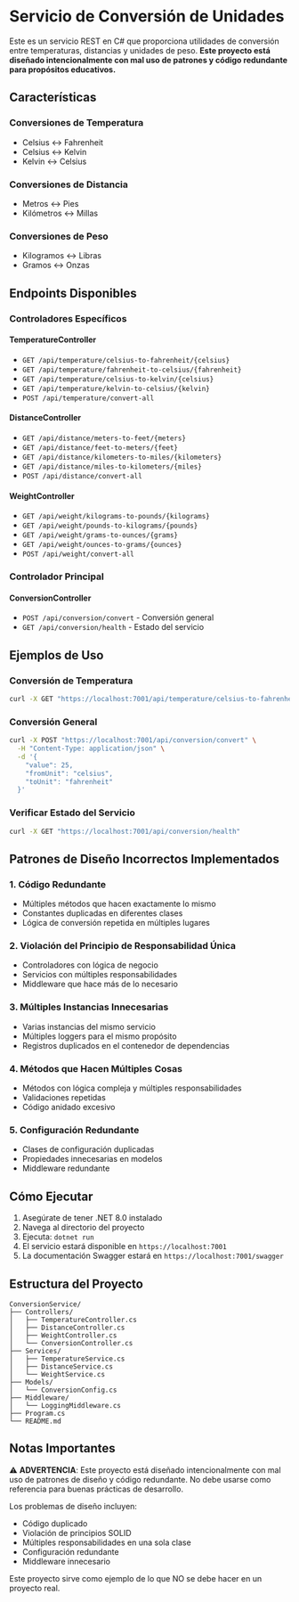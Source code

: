 # Servicio de Conversión de Unidades

Este es un servicio REST en C# que proporciona utilidades de conversión entre temperaturas, distancias y unidades de peso. **Este proyecto está diseñado intencionalmente con mal uso de patrones y código redundante para propósitos educativos.**

## Características

### Conversiones de Temperatura
- Celsius ↔ Fahrenheit
- Celsius ↔ Kelvin
- Kelvin ↔ Celsius

### Conversiones de Distancia
- Metros ↔ Pies
- Kilómetros ↔ Millas

### Conversiones de Peso
- Kilogramos ↔ Libras
- Gramos ↔ Onzas

## Endpoints Disponibles

### Controladores Específicos

#### TemperatureController
- `GET /api/temperature/celsius-to-fahrenheit/{celsius}`
- `GET /api/temperature/fahrenheit-to-celsius/{fahrenheit}`
- `GET /api/temperature/celsius-to-kelvin/{celsius}`
- `GET /api/temperature/kelvin-to-celsius/{kelvin}`
- `POST /api/temperature/convert-all`

#### DistanceController
- `GET /api/distance/meters-to-feet/{meters}`
- `GET /api/distance/feet-to-meters/{feet}`
- `GET /api/distance/kilometers-to-miles/{kilometers}`
- `GET /api/distance/miles-to-kilometers/{miles}`
- `POST /api/distance/convert-all`

#### WeightController
- `GET /api/weight/kilograms-to-pounds/{kilograms}`
- `GET /api/weight/pounds-to-kilograms/{pounds}`
- `GET /api/weight/grams-to-ounces/{grams}`
- `GET /api/weight/ounces-to-grams/{ounces}`
- `POST /api/weight/convert-all`

### Controlador Principal

#### ConversionController
- `POST /api/conversion/convert` - Conversión general
- `GET /api/conversion/health` - Estado del servicio

## Ejemplos de Uso

### Conversión de Temperatura
```bash
curl -X GET "https://localhost:7001/api/temperature/celsius-to-fahrenheit/25"
```

### Conversión General
```bash
curl -X POST "https://localhost:7001/api/conversion/convert" \
  -H "Content-Type: application/json" \
  -d '{
    "value": 25,
    "fromUnit": "celsius",
    "toUnit": "fahrenheit"
  }'
```

### Verificar Estado del Servicio
```bash
curl -X GET "https://localhost:7001/api/conversion/health"
```

## Patrones de Diseño Incorrectos Implementados

### 1. Código Redundante
- Múltiples métodos que hacen exactamente lo mismo
- Constantes duplicadas en diferentes clases
- Lógica de conversión repetida en múltiples lugares

### 2. Violación del Principio de Responsabilidad Única
- Controladores con lógica de negocio
- Servicios con múltiples responsabilidades
- Middleware que hace más de lo necesario

### 3. Múltiples Instancias Innecesarias
- Varias instancias del mismo servicio
- Múltiples loggers para el mismo propósito
- Registros duplicados en el contenedor de dependencias

### 4. Métodos que Hacen Múltiples Cosas
- Métodos con lógica compleja y múltiples responsabilidades
- Validaciones repetidas
- Código anidado excesivo

### 5. Configuración Redundante
- Clases de configuración duplicadas
- Propiedades innecesarias en modelos
- Middleware redundante

## Cómo Ejecutar

1. Asegúrate de tener .NET 8.0 instalado
2. Navega al directorio del proyecto
3. Ejecuta: `dotnet run`
4. El servicio estará disponible en `https://localhost:7001`
5. La documentación Swagger estará en `https://localhost:7001/swagger`

## Estructura del Proyecto

```
ConversionService/
├── Controllers/
│   ├── TemperatureController.cs
│   ├── DistanceController.cs
│   ├── WeightController.cs
│   └── ConversionController.cs
├── Services/
│   ├── TemperatureService.cs
│   ├── DistanceService.cs
│   └── WeightService.cs
├── Models/
│   └── ConversionConfig.cs
├── Middleware/
│   └── LoggingMiddleware.cs
├── Program.cs
└── README.md
```

## Notas Importantes

⚠️ **ADVERTENCIA**: Este proyecto está diseñado intencionalmente con mal uso de patrones de diseño y código redundante. No debe usarse como referencia para buenas prácticas de desarrollo.

Los problemas de diseño incluyen:
- Código duplicado
- Violación de principios SOLID
- Múltiples responsabilidades en una sola clase
- Configuración redundante
- Middleware innecesario

Este proyecto sirve como ejemplo de lo que NO se debe hacer en un proyecto real. 